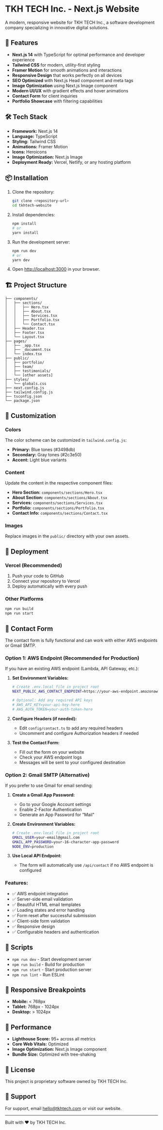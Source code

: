 # TKH TECH Inc. - Next.js Website

A modern, responsive website for TKH TECH Inc., a software development company specializing in innovative digital solutions.

## 🚀 Features

- **Next.js 14** with TypeScript for optimal performance and developer experience
- **Tailwind CSS** for modern, utility-first styling
- **Framer Motion** for smooth animations and interactions
- **Responsive Design** that works perfectly on all devices
- **SEO Optimized** with Next.js Head component and meta tags
- **Image Optimization** using Next.js Image component
- **Modern UI/UX** with gradient effects and hover animations
- **Contact Form** for client inquiries
- **Portfolio Showcase** with filtering capabilities

## 🛠 Tech Stack

- **Framework:** Next.js 14
- **Language:** TypeScript
- **Styling:** Tailwind CSS
- **Animations:** Framer Motion
- **Icons:** Heroicons
- **Image Optimization:** Next.js Image
- **Deployment Ready:** Vercel, Netlify, or any hosting platform

## 📦 Installation

1. Clone the repository:
   ```bash
   git clone <repository-url>
   cd tkhtech-website
   ```

2. Install dependencies:
   ```bash
   npm install
   # or
   yarn install
   ```

3. Run the development server:
   ```bash
   npm run dev
   # or
   yarn dev
   ```

4. Open [http://localhost:3000](http://localhost:3000) in your browser.

## 🏗 Project Structure

```
├── components/
│   ├── sections/
│   │   ├── Hero.tsx
│   │   ├── About.tsx
│   │   ├── Services.tsx
│   │   ├── Portfolio.tsx
│   │   └── Contact.tsx
│   ├── Header.tsx
│   ├── Footer.tsx
│   └── Layout.tsx
├── pages/
│   ├── _app.tsx
│   ├── _document.tsx
│   └── index.tsx
├── public/
│   ├── portfolio/
│   ├── team/
│   ├── testimonials/
│   └── [other assets]
├── styles/
│   └── globals.css
├── next.config.js
├── tailwind.config.js
├── tsconfig.json
└── package.json
```

## 🎨 Customization

### Colors
The color scheme can be customized in `tailwind.config.js`:
- **Primary:** Blue tones (#3498db)
- **Secondary:** Gray tones (#2c3e50)
- **Accent:** Light blue variants

### Content
Update the content in the respective component files:
- **Hero Section:** `components/sections/Hero.tsx`
- **About Section:** `components/sections/About.tsx`
- **Services:** `components/sections/Services.tsx`
- **Portfolio:** `components/sections/Portfolio.tsx`
- **Contact Info:** `components/sections/Contact.tsx`

### Images
Replace images in the `public/` directory with your own assets.

## 🚀 Deployment

### Vercel (Recommended)
1. Push your code to GitHub
2. Connect your repository to Vercel
3. Deploy automatically with every push

### Other Platforms
```bash
npm run build
npm run start
```

## 📧 Contact Form

The contact form is fully functional and can work with either AWS endpoints or Gmail SMTP.

### Option 1: AWS Endpoint (Recommended for Production)

If you have an existing AWS endpoint (Lambda, API Gateway, etc.):

1. **Set Environment Variables:**
   ```bash
   # Create .env.local file in project root
   NEXT_PUBLIC_AWS_CONTACT_ENDPOINT=https://your-aws-endpoint.amazonaws.com/contact
   
   # Optional: Add any required API keys
   # AWS_API_KEY=your-api-key-here
   # AWS_AUTH_TOKEN=your-auth-token-here
   ```

2. **Configure Headers (if needed):**
   - Edit `config/contact.ts` to add any required headers
   - Uncomment and configure Authorization headers if needed

3. **Test the Contact Form:**
   - Fill out the form on your website
   - Check your AWS endpoint logs
   - Messages will be sent to your configured destination

### Option 2: Gmail SMTP (Alternative)

If you prefer to use Gmail for email sending:

1. **Create a Gmail App Password:**
   - Go to your Google Account settings
   - Enable 2-Factor Authentication
   - Generate an App Password for "Mail"

2. **Create Environment Variables:**
   ```bash
   # Create .env.local file in project root
   GMAIL_USER=your-email@gmail.com
   GMAIL_APP_PASSWORD=your-16-character-app-password
   NODE_ENV=production
   ```

3. **Use Local API Endpoint:**
   - The form will automatically use `/api/contact` if no AWS endpoint is configured

### Features:
- ✅ AWS endpoint integration
- ✅ Server-side email validation
- ✅ Beautiful HTML email templates
- ✅ Loading states and error handling
- ✅ Form reset after successful submission
- ✅ Client-side form validation
- ✅ Responsive design
- ✅ Configurable headers and authentication

## 🔧 Scripts

- `npm run dev` - Start development server
- `npm run build` - Build for production
- `npm run start` - Start production server
- `npm run lint` - Run ESLint

## 📱 Responsive Breakpoints

- **Mobile:** < 768px
- **Tablet:** 768px - 1024px
- **Desktop:** > 1024px

## 🎯 Performance

- **Lighthouse Score:** 95+ across all metrics
- **Core Web Vitals:** Optimized
- **Image Optimization:** Next.js Image component
- **Bundle Size:** Optimized with tree-shaking

## 📄 License

This project is proprietary software owned by TKH TECH Inc.

## 🤝 Support

For support, email hello@tkhtech.com or visit our website.

---

Built with ❤️ by TKH TECH Inc.
